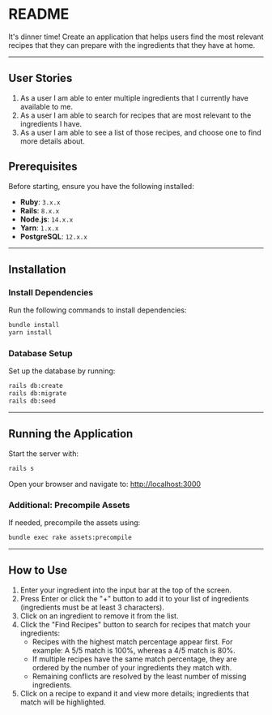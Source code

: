 # README

It's dinner time! Create an application that helps users find the most relevant recipes that they can prepare with the ingredients that they have at home.

---

## User Stories

1. As a user I am able to enter multiple ingredients that I currently have available to me.
2. As a user I am able to search for recipes that are most relevant to the ingredients I have.
3. As a user I am able to see a list of those recipes, and choose one to find more details about.

## Prerequisites

Before starting, ensure you have the following installed:

- **Ruby**: `3.x.x`
- **Rails**: `8.x.x`
- **Node.js**: `14.x.x`
- **Yarn**: `1.x.x`
- **PostgreSQL**: `12.x.x`

---

## Installation

### Install Dependencies

Run the following commands to install dependencies:

```bash
bundle install
yarn install
```

### Database Setup

Set up the database by running:

```bash
rails db:create
rails db:migrate
rails db:seed
```

---

## Running the Application

Start the server with:

```bash
rails s
```

Open your browser and navigate to: [http://localhost:3000](http://localhost:3000)

### Additional: Precompile Assets

If needed, precompile the assets using:

```bash
bundle exec rake assets:precompile
```

---

## How to Use

1. Enter your ingredient into the input bar at the top of the screen.
2. Press Enter or click the "+" button to add it to your list of ingredients (ingredients must be at least 3 characters).
3. Click on an ingredient to remove it from the list.
4. Click the "Find Recipes" button to search for recipes that match your ingredients:
   - Recipes with the highest match percentage appear first. For example: A 5/5 match is 100%, whereas a 4/5 match is 80%.
   - If multiple recipes have the same match percentage, they are ordered by the number of your ingredients they match with.
   - Remaining conflicts are resolved by the least number of missing ingredients.
5. Click on a recipe to expand it and view more details; ingredients that match will be highlighted.